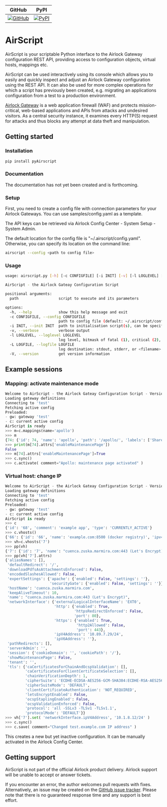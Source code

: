 | GitHub | PyPI |
| ------ | ---- |
| [![GitHub](https://img.shields.io/badge/GitHub-airscript-blue?logo=github)](https://github.com/alalazu/airscript) | [![PyPI](https://img.shields.io/pypi/v/pyAirscript?logo=pypi)](https://pypi.org/project/pyAirscript/) |

# AirScript

AirScript is your scriptable Python interface to the Airlock Gateway
configuration REST API, providing access to configuration objects,
virtual hosts, mappings etc.

AirScript can be used interactively using its console which allows
you to easily and quickly inspect and adjust an Airlock Gateway
configuration using the REST API. It can also be used for
more complex operations for which a script has previously been created,
e.g. migrating an applications configuration from a test to a production
environment.

[Airlock Gateway](https://www.airlock.com/en/secure-access-hub/components/gateway) is a web application firewall (WAF) and protects mission-critical,
web-based applications and APIs from attacks and undesired visitors.
As a central security instance, it examines every HTTP(S) request for attacks and
thus blocks any attempt at data theft and manipulation.

## Getting started

### Installation
```bash
pip install pyAirscript
```

### Documentation

The documentation has not yet been created and is forthcoming.

### Setup
First, you need to create a config file with connection parameters for your Airlock Gateways.
You can use samples/config.yaml as a template. 

The API keys can be retrieved via Airlock Config Center - System Setup - System Admin.

The default location for the config file is "~/.airscript/config.yaml".
Otherwise, you can specify its location on the command line:
```bash
airscript --config <path to config file>
```

### Usage
```bash
usage: airscript.py [-h] [-c CONFIGFILE] [-i INIT] [-v] [-l LOGLEVEL] [-L LOGFILE] [-V] [path ...]

AirScript - the Airlock Gateay Configuration Script

positional arguments:
  path                  script to execute and its parameters

options:
  -h, --help            show this help message and exit
  -c CONFIGFILE, --config CONFIGFILE
                        path to config file (default: ~/.airscript/config.yaml)
  -i INIT, --init INIT  path to initialisation script(s), can be specified multiple times (default, in order: /etc/airscript/init.air, ~/.airscript.rc
  -v, --verbose         verbose output
  -l LOGLEVEL, --loglevel LOGLEVEL
                        log level, bitmask of fatal (1), critical (2), error (4), warning (8), info (16), verbose (32), trace (64), debug (128) (default: 31)
  -L LOGFILE, --logfile LOGFILE
                        log destination: stdout, stderr, or <filename> (default: None)
  -V, --version         get version information
```

## Example sessions

### Mapping: activate maintenance mode
```python
Welcome to AirScript - the Airlock Gateay Configuration Script - Version 6
Loading gateway definitions
Connecting to 'test'
Fetching active config
Preloaded:
- gw: gateway 'test'
- c: current active config
AirScript is ready
>>> m=c.mappings(name='apollo')
>>> m
{74: {'id': 74, 'name': 'apollo', 'path': '/apollo/', 'labels': ['Sharepoint_2016', 'Sharepoint', 'Kerberos', 'Prod', 'Derived']}}
>>> print(m[74].attrs['enableMaintenancePage'])
False
>>> m[74].attrs['enableMaintenancePage']=True
>>> c.sync()
>>> c.activate( comment="Apollo: maintenance page activated" )
```

### Virtual host: change IP
```python
Welcome to AirScript - the Airlock Gateay Configuration Script - Version 6
Loading gateway definitions
Connecting to 'test'
Fetching active config
Preloaded:
- gw: gateway 'test'
- c: current active config
AirScript is ready
>>> c
{'id': '68', 'comment': 'example app', 'type': 'CURRENTLY_ACTIVE'}
>>> c.vhosts()
{'66': {'id': '66', 'name': 'example.com:8500 (docker registry)', 'ipv4': '10.1.7.3/24'}, '7': {'id': '7', 'name': "test.example.com:443", 'ipv4': '10.1.7.34/24'}}
>>> vh=c.vhosts('7')
>>> pp(vh)
{'7': {'id': '7', 'name': "cuenca.zuska.marmira.com:443 (Let's Encrypt)", 'ipv4': '10.89.7.29/24'}}
>>> pp(vh['7'].attrs)
{'aliasNames': [],
 'defaultRedirect': '/',
 'downloadPdfsAsAttachmentsEnforced': False,
 'encodedSlashesAllowed': False,
 'expertSettings': {'apache': {'enabled': False, 'settings': ''},
                    'securityGate': {'enabled': False, 'settings': ''}},
 'hostName': 'cuenca.zuska.marmira.com',
 'keepAliveTimeout': 10,
 'name': "cuenca.zuska.marmira.com:443 (Let's Encrypt)",
 'networkInterface': {'externalLogicalInterfaceName': 'EXT0',
                      'http': {'enabled': True,
                               'httpsRedirectEnforced': False,
                               'port': 80},
                      'https': {'enabled': True,
                                'http2Allowed': False,
                                'port': 443},
                      'ipV4Address': '10.89.7.29/24',
                      'ipV6Address': ''},
 'pathRedirects': [],
 'serverAdmin': '',
 'session': {'cookieDomain': '', 'cookiePath': '/'},
 'showMaintenancePage': False,
 'tenant': '',
 'tls': {'caCertificatesForChainAndOcspValidation': [],
         'caCertificatesForClientCertificateSelection': [],
         'chainVerificationDepth': 1,
         'cipherSuite': 'ECDHE-ECDSA-AES256-GCM-SHA384:ECDHE-RSA-AES256-GCM-SHA384:ECDHE-ECDSA-CHACHA20-POLY1305:ECDHE-RSA-CHACHA20-POLY1305:ECDHE-ECDSA-AES128-GCM-SHA256:ECDHE-RSA-AES128-GCM-SHA256:DHE-RSA-AES256-GCM-SHA384:DHE-RSA-CHACHA20-POLY1305:DHE-RSA-AES128-GCM-SHA256',     
         'cipherSuiteMode': 'DEFAULT',
         'clientCertificateAuthentication': 'NOT_REQUIRED',
         'letsEncryptEnabled': False,
         'ocspStaplingEnabled': False,
         'ocspValidationEnforced': False,
         'protocol': 'all -SSLv3 -TLSv1 -TLSv1.1',
         'protocolMode': 'DEFAULT'}}
>>> vh['7'].set( 'networkInterface.ipV4Address', '10.1.8.12/24' )
>>> c.sync()
>>> c.save( comment="Changed test.example.com IP address" )
```

This creates a new but yet inactive configuration. It can be manually activated in the Airlock Config Center.

## Getting support

AirScript is not part of the official Airlock product delivery. Airlock support will be unable
to accept or answer tickets.

If you encounter an error, the author welcomes pull requests with fixes. Alternatively, an issue may be created
on the [GitHub issue tracker](https://github.com/alalazu/airscript/issues).
Please note that there is no guaranteed response time and any support is best effort.

